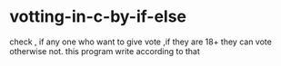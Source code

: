 # votting-in-c-by-if-else
check , if any one who want to give vote ,if they are 18+ they can vote otherwise not. this program write according to that 
